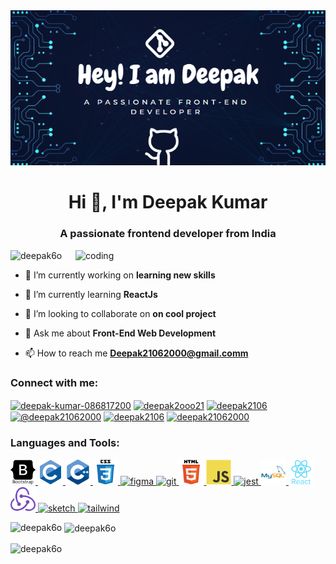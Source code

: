 <img  src="Deepak.png" alt="coding" >
<h1 align="center">Hi 👋, I'm Deepak Kumar</h1>
<h3 align="center">A passionate frontend developer from India</h3>
<img align="right" src="https://media.licdn.com/dms/image/C5612AQGHcoEtzhvUCw/article-cover_image-shrink_600_2000/0/1593674157298?e=2147483647&v=beta&t=_xjClv1_8ITSvd8y6ef0nZqFw63EGkeibPdoc3XItjc" alt="coding" width="400">

<p align="left"> <img src="https://komarev.com/ghpvc/?username=deepak6o&label=Profile%20views&color=0e75b6&style=flat" alt="deepak6o" /> </p>

- 🔭 I’m currently working on **learning new skills**

- 🌱 I’m currently learning **ReactJs**

- 👯 I’m looking to collaborate on **on cool project**

- 💬 Ask me about **Front-End Web Development**

- 📫 How to reach me **Deepak21062000@gmail.comm**

<h3 align="left">Connect with me:</h3>
<p align="left">
<a href="https://linkedin.com/in/deepak-kumar-086817200" target="blank"><img align="center" src="https://raw.githubusercontent.com/rahuldkjain/github-profile-readme-generator/master/src/images/icons/Social/linked-in-alt.svg" alt="deepak-kumar-086817200" height="30" width="40" /></a>
<a href="https://instagram.com/deepak2ooo21" target="blank"><img align="center" src="https://raw.githubusercontent.com/rahuldkjain/github-profile-readme-generator/master/src/images/icons/Social/instagram.svg" alt="deepak2ooo21" height="30" width="40" /></a>
<a href="https://www.codechef.com/users/deepak2106" target="blank"><img align="center" src="https://cdn.jsdelivr.net/npm/simple-icons@3.1.0/icons/codechef.svg" alt="deepak2106" height="30" width="40" /></a>
<a href="https://www.hackerrank.com/@deepak21062000" target="blank"><img align="center" src="https://raw.githubusercontent.com/rahuldkjain/github-profile-readme-generator/master/src/images/icons/Social/hackerrank.svg" alt="@deepak21062000" height="30" width="40" /></a>
<a href="https://www.leetcode.com/deepak2106" target="blank"><img align="center" src="https://raw.githubusercontent.com/rahuldkjain/github-profile-readme-generator/master/src/images/icons/Social/leet-code.svg" alt="deepak2106" height="30" width="40" /></a>
<a href="https://auth.geeksforgeeks.org/user/deepak21062000" target="blank"><img align="center" src="https://raw.githubusercontent.com/rahuldkjain/github-profile-readme-generator/master/src/images/icons/Social/geeks-for-geeks.svg" alt="deepak21062000" height="30" width="40" /></a>
</p>

<h3 align="left">Languages and Tools:</h3>
<p align="left"> <a href="https://getbootstrap.com" target="_blank" rel="noreferrer"> <img src="https://raw.githubusercontent.com/devicons/devicon/master/icons/bootstrap/bootstrap-plain-wordmark.svg" alt="bootstrap" width="40" height="40"/> </a> <a href="https://www.cprogramming.com/" target="_blank" rel="noreferrer"> <img src="https://raw.githubusercontent.com/devicons/devicon/master/icons/c/c-original.svg" alt="c" width="40" height="40"/> </a> <a href="https://www.w3schools.com/cpp/" target="_blank" rel="noreferrer"> <img src="https://raw.githubusercontent.com/devicons/devicon/master/icons/cplusplus/cplusplus-original.svg" alt="cplusplus" width="40" height="40"/> </a> <a href="https://www.w3schools.com/css/" target="_blank" rel="noreferrer"> <img src="https://raw.githubusercontent.com/devicons/devicon/master/icons/css3/css3-original-wordmark.svg" alt="css3" width="40" height="40"/> </a> <a href="https://www.figma.com/" target="_blank" rel="noreferrer"> <img src="https://www.vectorlogo.zone/logos/figma/figma-icon.svg" alt="figma" width="40" height="40"/> </a> <a href="https://git-scm.com/" target="_blank" rel="noreferrer"> <img src="https://www.vectorlogo.zone/logos/git-scm/git-scm-icon.svg" alt="git" width="40" height="40"/> </a> <a href="https://www.w3.org/html/" target="_blank" rel="noreferrer"> <img src="https://raw.githubusercontent.com/devicons/devicon/master/icons/html5/html5-original-wordmark.svg" alt="html5" width="40" height="40"/> </a> <a href="https://developer.mozilla.org/en-US/docs/Web/JavaScript" target="_blank" rel="noreferrer"> <img src="https://raw.githubusercontent.com/devicons/devicon/master/icons/javascript/javascript-original.svg" alt="javascript" width="40" height="40"/> </a> <a href="https://jestjs.io" target="_blank" rel="noreferrer"> <img src="https://www.vectorlogo.zone/logos/jestjsio/jestjsio-icon.svg" alt="jest" width="40" height="40"/> </a> <a href="https://www.mysql.com/" target="_blank" rel="noreferrer"> <img src="https://raw.githubusercontent.com/devicons/devicon/master/icons/mysql/mysql-original-wordmark.svg" alt="mysql" width="40" height="40"/> </a> <a href="https://reactjs.org/" target="_blank" rel="noreferrer"> <img src="https://raw.githubusercontent.com/devicons/devicon/master/icons/react/react-original-wordmark.svg" alt="react" width="40" height="40"/> </a> <a href="https://redux.js.org" target="_blank" rel="noreferrer"> <img src="https://raw.githubusercontent.com/devicons/devicon/master/icons/redux/redux-original.svg" alt="redux" width="40" height="40"/> </a> <a href="https://www.sketch.com/" target="_blank" rel="noreferrer"> <img src="https://www.vectorlogo.zone/logos/sketchapp/sketchapp-icon.svg" alt="sketch" width="40" height="40"/> </a> <a href="https://tailwindcss.com/" target="_blank" rel="noreferrer"> <img src="https://www.vectorlogo.zone/logos/tailwindcss/tailwindcss-icon.svg" alt="tailwind" width="40" height="40"/> </a> </p>

<p><img align="left" src="https://github-readme-stats.vercel.app/api/top-langs?username=deepak6o&show_icons=true&locale=en&layout=compact" alt="deepak6o" /></p>

<p>&nbsp;<img align="center" src="https://github-readme-stats.vercel.app/api?username=deepak6o&show_icons=true&locale=en" alt="deepak6o" /></p>

<p><img align="center" src="https://github-readme-streak-stats.herokuapp.com/?user=deepak6o&" alt="deepak6o" /></p>
